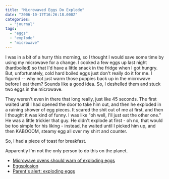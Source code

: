 ```yaml
---
title: "Microwaved Eggs Do Explode"
date: "2006-10-17T16:26:18.000Z"
categories: 
  - "journal"
tags: 
  - "eggs"
  - "explode"
  - "microwave"
---
```


I was in a bit of a hurry this morning, so I thought I would save some time by using my microwave for a change. I cooked a few eggs up last night (hardboiled) so that I'd have a little snack in the fridge when I got hungry. But, unfortunately, cold hard boiled eggs just don't really do it for me. I figured -- why not just warm those puppies back up in the microwave before I eat them? Sounds like a good idea. So, I deshelled them and stuck two eggs in the microwave.

They weren't even in there that long really, just like 45 seconds. The first waited until I had opened the door to take him out, and then he exploded in a raining shower of egg pieces. It scared the shit out of me at first, and then I thought it was kind of funny. I was like "oh well, I'll just eat the other one." He was a little trickier that guy. He didn't explode at first - oh no, that would be too simple for his liking - instead, he waited until I picked him up, and then KABOOOM, steamy egg all over my shirt and counter.

So, I had a piece of toast for breakfast.

Apparently I'm not the only person to do this on the planet.

- [Microwave ovens should warn of exploding eggs](http://www.newscientist.com/article.ns?id=dn4946)
- [Eggsplosion](http://apache.airnet.com.au/~fastinfo/microwave/oven/egg.html)
- [Parent's alert: exploding eggs](http://findarticles.com/p/articles/mi_m0816/is_1991_Nov/ai_11956629)
